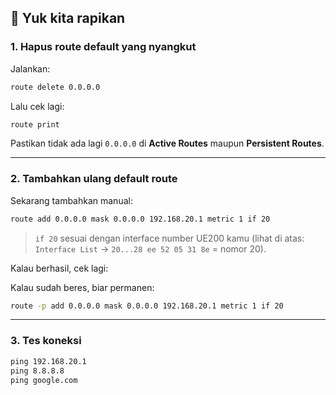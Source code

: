 ## 🔧 Yuk kita rapikan

### 1. Hapus route default yang nyangkut

Jalankan:

```cmd
route delete 0.0.0.0
```

Lalu cek lagi:

```cmd
route print
```

Pastikan tidak ada lagi `0.0.0.0` di **Active Routes** maupun **Persistent Routes**.

---

### 2. Tambahkan ulang default route

Sekarang tambahkan manual:

```cmd
route add 0.0.0.0 mask 0.0.0.0 192.168.20.1 metric 1 if 20
```
> `if 20` sesuai dengan interface number UE200 kamu (lihat di atas: `Interface List` → `20...28 ee 52 05 31 8e` = nomor 20).

Kalau berhasil, cek lagi:

Kalau sudah beres, biar permanen:

```cmd
route -p add 0.0.0.0 mask 0.0.0.0 192.168.20.1 metric 1 if 20
```

---

### 3. Tes koneksi

```cmd
ping 192.168.20.1
ping 8.8.8.8
ping google.com
```
